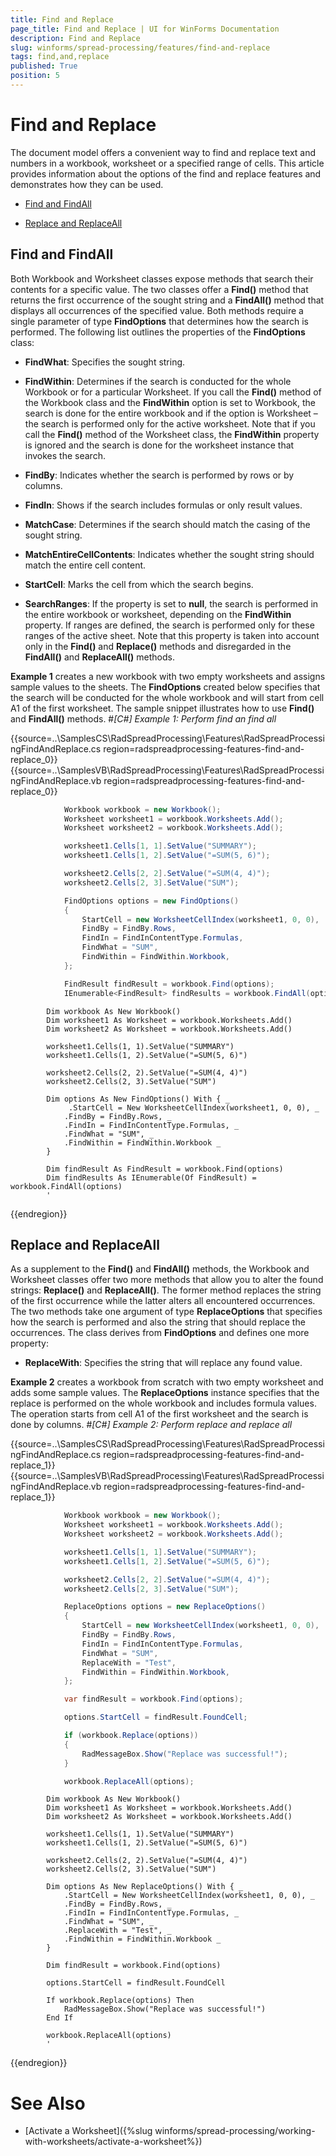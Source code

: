 ```yaml
---
title: Find and Replace
page_title: Find and Replace | UI for WinForms Documentation
description: Find and Replace
slug: winforms/spread-processing/features/find-and-replace
tags: find,and,replace
published: True
position: 5
---
```


# Find and Replace



The document model offers a convenient way to find and replace text and numbers in a workbook, worksheet or a specified range of cells. This article provides information about the options of the find and replace features and demonstrates how they can be used.
      

* [Find and FindAll](#find-and-findall)

* [Replace and ReplaceAll](#replace-and-replaceall)

## Find and FindAll

Both Workbook and Worksheet classes expose methods that search their contents for a specific value. The two classes offer a __Find()__ method that returns the first occurrence of the sought string and a __FindAll()__ method that displays all occurrences of the specified value. Both methods require a single parameter of type __FindOptions__ that determines how the search is performed. The following list outlines the properties of the __FindOptions__ class:
        

* __FindWhat__: Specifies the sought string.
            

* __FindWithin__: Determines if the search is conducted for the whole Workbook or for a particular Worksheet. If you call the __Find()__ method of the Workbook class and the __FindWithin__ option is set to Workbook, the search is done for the entire workbook and if the option is Worksheet – the search is performed only for the active worksheet. Note that if you call the __Find()__ method of the Worksheet class, the __FindWithin__ property is ignored and the search is done for the worksheet instance that invokes the search.
            

* __FindBy__: Indicates whether the search is performed by rows or by columns.
            

* __FindIn__: Shows if the search includes formulas or only result values.
            

* __MatchCase__: Determines if the search should match the casing of the sought string.
            

* __MatchEntireCellContents__: Indicates whether the sought string should match the entire cell content.
            

* __StartCell__: Marks the cell from which the search begins.
            

* __SearchRanges__: If the property is set to __null__, the search is performed in the entire workbook or worksheet, depending on the __FindWithin__ property. If ranges are defined, the search is performed only for these ranges of the active sheet. Note that this property is taken into account only in the __Find()__ and __Replace()__ methods and disregarded in the __FindAll()__ and __ReplaceAll()__ methods.
            

__Example 1__ creates a new workbook with two empty worksheets and assigns sample values to the sheets. The __FindOptions__ created below specifies that the search will be conducted for the whole workbook and will start from cell A1 of the first worksheet. The sample snippet illustrates how to use __Find()__ and __FindAll()__ methods.
        #_[C#] Example 1: Perform find an find all_

	



{{source=..\SamplesCS\RadSpreadProcessing\Features\RadSpreadProcessingFindAndReplace.cs region=radspreadprocessing-features-find-and-replace_0}} 
{{source=..\SamplesVB\RadSpreadProcessing\Features\RadSpreadProcessingFindAndReplace.vb region=radspreadprocessing-features-find-and-replace_0}} 

````C#
            Workbook workbook = new Workbook();
            Worksheet worksheet1 = workbook.Worksheets.Add();
            Worksheet worksheet2 = workbook.Worksheets.Add();

            worksheet1.Cells[1, 1].SetValue("SUMMARY");
            worksheet1.Cells[1, 2].SetValue("=SUM(5, 6)");

            worksheet2.Cells[2, 2].SetValue("=SUM(4, 4)");
            worksheet2.Cells[2, 3].SetValue("SUM");

            FindOptions options = new FindOptions()
            {
                StartCell = new WorksheetCellIndex(worksheet1, 0, 0),
                FindBy = FindBy.Rows,
                FindIn = FindInContentType.Formulas,
                FindWhat = "SUM",
                FindWithin = FindWithin.Workbook,
            };

            FindResult findResult = workbook.Find(options);
            IEnumerable<FindResult> findResults = workbook.FindAll(options);
````
````VB.NET
        Dim workbook As New Workbook()
        Dim worksheet1 As Worksheet = workbook.Worksheets.Add()
        Dim worksheet2 As Worksheet = workbook.Worksheets.Add()

        worksheet1.Cells(1, 1).SetValue("SUMMARY")
        worksheet1.Cells(1, 2).SetValue("=SUM(5, 6)")

        worksheet2.Cells(2, 2).SetValue("=SUM(4, 4)")
        worksheet2.Cells(2, 3).SetValue("SUM")

        Dim options As New FindOptions() With { _
             .StartCell = New WorksheetCellIndex(worksheet1, 0, 0), _
            .FindBy = FindBy.Rows, _
            .FindIn = FindInContentType.Formulas, _
            .FindWhat = "SUM", _
            .FindWithin = FindWithin.Workbook _
        }

        Dim findResult As FindResult = workbook.Find(options)
        Dim findResults As IEnumerable(Of FindResult) = workbook.FindAll(options)
        '
````

{{endregion}} 




## Replace and ReplaceAll

As a supplement to the __Find()__ and __FindAll()__ methods, the Workbook and Worksheet classes offer two more methods that allow you to alter the found strings: __Replace()__ and __ReplaceAll()__. The former method replaces the string of the first occurrence while the latter alters all encountered occurrences. The two methods take one argument of type __ReplaceOptions__ that specifies how the search is performed and also the string that should replace the occurrences. The class derives from __FindOptions__ and defines one more property:
        

* __ReplaceWith__: Specifies the string that will replace any found value.
            

__Example 2__ creates a workbook from scratch with two empty worksheet and adds some sample values. The __ReplaceOptions__ instance specifies that the replace is performed on the whole workbook and includes formula values. The operation starts from cell A1 of the first worksheet and the search is done by columns.
        #_[C#] Example 2: Perform replace and replace all_

	



{{source=..\SamplesCS\RadSpreadProcessing\Features\RadSpreadProcessingFindAndReplace.cs region=radspreadprocessing-features-find-and-replace_1}} 
{{source=..\SamplesVB\RadSpreadProcessing\Features\RadSpreadProcessingFindAndReplace.vb region=radspreadprocessing-features-find-and-replace_1}} 

````C#
            Workbook workbook = new Workbook();
            Worksheet worksheet1 = workbook.Worksheets.Add();
            Worksheet worksheet2 = workbook.Worksheets.Add();

            worksheet1.Cells[1, 1].SetValue("SUMMARY");
            worksheet1.Cells[1, 2].SetValue("=SUM(5, 6)");

            worksheet2.Cells[2, 2].SetValue("=SUM(4, 4)");
            worksheet2.Cells[2, 3].SetValue("SUM");

            ReplaceOptions options = new ReplaceOptions()
            {
                StartCell = new WorksheetCellIndex(worksheet1, 0, 0),
                FindBy = FindBy.Rows,
                FindIn = FindInContentType.Formulas,
                FindWhat = "SUM",
                ReplaceWith = "Test",
                FindWithin = FindWithin.Workbook,
            };

            var findResult = workbook.Find(options);

            options.StartCell = findResult.FoundCell;

            if (workbook.Replace(options))
            {
                RadMessageBox.Show("Replace was successful!");
            }

            workbook.ReplaceAll(options);
````
````VB.NET
        Dim workbook As New Workbook()
        Dim worksheet1 As Worksheet = workbook.Worksheets.Add()
        Dim worksheet2 As Worksheet = workbook.Worksheets.Add()

        worksheet1.Cells(1, 1).SetValue("SUMMARY")
        worksheet1.Cells(1, 2).SetValue("=SUM(5, 6)")

        worksheet2.Cells(2, 2).SetValue("=SUM(4, 4)")
        worksheet2.Cells(2, 3).SetValue("SUM")

        Dim options As New ReplaceOptions() With { _
            .StartCell = New WorksheetCellIndex(worksheet1, 0, 0), _
            .FindBy = FindBy.Rows, _
            .FindIn = FindInContentType.Formulas, _
            .FindWhat = "SUM", _
            .ReplaceWith = "Test", _
            .FindWithin = FindWithin.Workbook _
        }

        Dim findResult = workbook.Find(options)

        options.StartCell = findResult.FoundCell

        If workbook.Replace(options) Then
            RadMessageBox.Show("Replace was successful!")
        End If

        workbook.ReplaceAll(options)
        '
````

{{endregion}} 




# See Also

 * [Activate a Worksheet]({%slug winforms/spread-processing/working-with-worksheets/activate-a-worksheet%})
